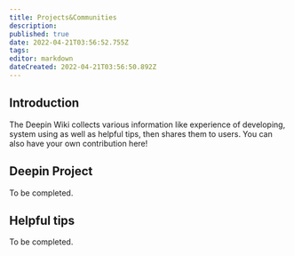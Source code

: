 ```yaml
---
title: Projects&Communities
description: 
published: true
date: 2022-04-21T03:56:52.755Z
tags: 
editor: markdown
dateCreated: 2022-04-21T03:56:50.892Z
---
```



## Introduction

The Deepin Wiki collects various information like experience of developing, system using  as well as helpful tips, then shares them to users. You can also have your own contribution here!

## Deepin Project

To be completed.

## Helpful tips

To be completed.